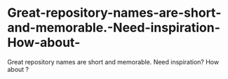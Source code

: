 # Great-repository-names-are-short-and-memorable.-Need-inspiration-How-about-
Great repository names are short and memorable. Need inspiration? How about   ?
